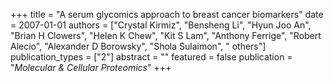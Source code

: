 +++
title = "A serum glycomics approach to breast cancer biomarkers"
date = 2007-01-01
authors = ["Crystal Kirmiz", "Bensheng Li", "Hyun Joo An", "Brian H Clowers", "Helen K Chew", "Kit S Lam", "Anthony Ferrige", "Robert Alecio", "Alexander D Borowsky", "Shola Sulaimon", " others"]
publication_types = ["2"]
abstract = ""
featured = false
publication = "*Molecular & Cellular Proteomics*"
+++


